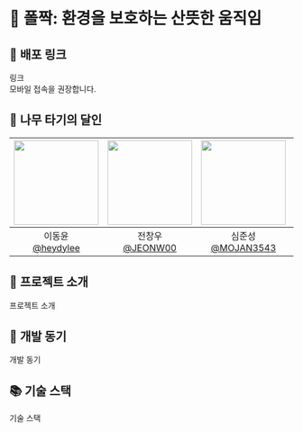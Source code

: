 # 🐸 폴짝: 환경을 보호하는 산뜻한 움직임
## 📱 배포 링크
링크  
모바일 접속을 권장합니다.
## 🌲 나무 타기의 달인
|<img src="https://avatars.githubusercontent.com/u/174276728?v=4" width="150" height="150"/>|<img src="https://avatars.githubusercontent.com/u/130034324?v=4" width="150" height="150"/>|<img src="https://avatars.githubusercontent.com/u/71973291?v=4" width="150" height="150"/>|<img src="https://avatars.githubusercontent.com/u/172799476?v=4" width="150" height="150"/>|
|:-:|:-:|:-:|:-:|
|이동윤<br/>[@heydylee](https://github.com/heydylee)|전창우<br/>[@JEONW00](https://github.com/JEONW00)|심준성<br/>[@MOJAN3543](https://github.com/MOJAN3543)|윤강훈<br/>[@YoonGangHoon](https://github.com/YoonGangHoon)|
## 💬 프로젝트 소개
프로젝트 소개
## 🔧 개발 동기
개발 동기
## 📚 기술 스택
기술 스택
